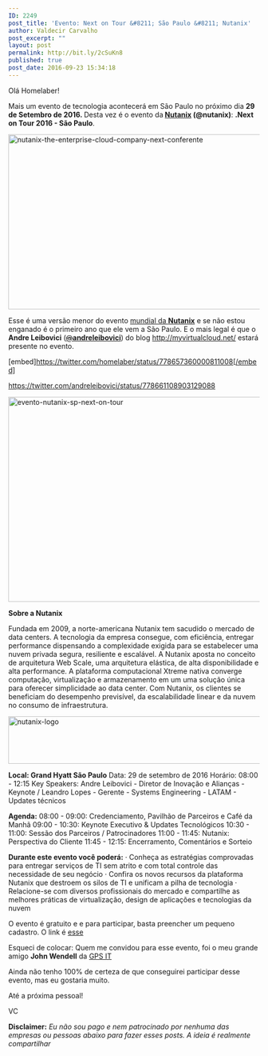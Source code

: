 ```yaml
---
ID: 2249
post_title: 'Evento: Next on Tour &#8211; São Paulo &#8211; Nutanix'
author: Valdecir Carvalho
post_excerpt: ""
layout: post
permalink: http://bit.ly/2cSuKn8
published: true
post_date: 2016-09-23 15:34:18
---
```

Olá Homelaber!

Mais um evento de tecnologia acontecerá em São Paulo no próximo dia <strong>29 de Setembro de 2016. </strong>Desta vez é o evento da<strong> <a href="http://www.nutanix.com/" target="_blank">Nutanix</a> (@nutanix)</strong>: <strong>.Next on Tour 2016 - São Paulo</strong>.

<img class="aligncenter wp-image-2250 size-full" src="http://homelaber.com.br/site/wp-content/uploads/2016/09/Nutanix-The-Enterprise-Cloud-Company-Next-Conferente.png" alt="nutanix-the-enterprise-cloud-company-next-conferente" width="634" height="350" />

Esse é uma versão menor do evento <a href="http://www.nutanix.com/next/" target="_blank">mundial da <strong>Nutanix</strong></a> e se não estou enganado é o primeiro ano que ele vem a São Paulo. E o mais legal é que o <strong>Andre Leibovici</strong> (<a class="twitter-atreply pretty-link js-nav" dir="ltr" href="https://twitter.com/andreleibovici" data-mentioned-user-id="18574232"><s>@</s><b>andreleibovici</b></a>) do blog <a href="http://myvirtualcloud.net/" target="_blank">http://myvirtualcloud.net/</a> estará presente no evento.

[embed]https://twitter.com/homelaber/status/778657360000811008[/embed]

https://twitter.com/andreleibovici/status/778661108903129088

<img class="aligncenter wp-image-2251" src="http://homelaber.com.br/site/wp-content/uploads/2016/09/evento-nutanix-sp-next-on-tour.png" alt="evento-nutanix-sp-next-on-tour" width="800" height="410" />

<strong>Sobre a Nutanix </strong>

Fundada em 2009, a norte-americana Nutanix tem sacudido o mercado de data centers. A tecnologia da empresa consegue, com eficiência, entregar performance dispensando a complexidade exigida para se estabelecer uma nuvem privada segura, resiliente e escalável. A Nutanix aposta no conceito de arquitetura Web Scale, uma arquitetura elástica, de alta disponibilidade e alta performance. A plataforma computacional Xtreme nativa converge computação, virtualização e armazenamento em um uma solução única para oferecer simplicidade ao data center. Com Nutanix, os clientes se beneficiam do desempenho previsível, da escalabilidade linear e da nuvem no consumo de infraestrutura.

<img class="aligncenter wp-image-2252" src="http://homelaber.com.br/site/wp-content/uploads/2016/09/Nutanix-Logo.png" alt="nutanix-logo" width="600" height="95" />

<strong>Local: Grand Hyatt São Paulo</strong>
Data: 29 de setembro de 2016
Horário: 08:00 - 12:15
Key Speakers: Andre Leibovici - Diretor de Inovação e Alianças - Keynote / Leandro Lopes - Gerente - Systems Engineering - LATAM - Updates técnicos

<strong>Agenda:</strong>
08:00 - 09:00: Credenciamento, Pavilhão de Parceiros e Café da Manhã
09:00 - 10:30: Keynote Executivo &amp; Updates Tecnológicos
10:30 - 11:00: Sessão dos Parceiros / Patrocinadores
11:00 - 11:45: Nutanix: Perspectiva do Cliente
11:45 - 12:15: Encerramento, Comentários e Sorteio

<strong>Durante este evento você poderá:</strong>
· Conheça as estratégias comprovadas para entregar serviços de TI sem atrito e com total controle das necessidade de seu negócio
· Confira os novos recursos da plataforma Nutanix que destroem os silos de TI e unificam a pilha de tecnologia
· Relacione-se com diversos profissionais do mercado e compartilhe as melhores práticas de virtualização, design de aplicações e tecnologias da nuvem

O evento é gratuito e e para participar, basta preencher um pequeno cadastro. O link é <a href="https://www.nutanix.com/404/" target="_blank">esse</a>

Esqueci de colocar: Quem me convidou para esse evento, foi o meu grande amigo <strong>John Wendell</strong> da <a href="http://gpsit.com.br/" target="_blank">GPS IT</a>

Ainda não tenho 100% de certeza de que conseguirei participar desse evento, mas eu gostaria muito.

Até a próxima pessoal!

VC

<strong>Disclaimer:</strong> <em>Eu não sou pago e nem patrocinado por nenhuma das empresas ou pessoas abaixo para fazer esses posts. A ideia é realmente compartilhar </em>